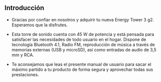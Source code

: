 ## Introducción

* Gracias por confiar en nosotros y adquirir tu nueva Energy Tower 3 g2. Esperamos que la disfrutes.

* Esta torre de sonido cuenta con 45 W de potencia y está pensada para satisfacer las necesidades de todo usuario en el hogar. Dispone de tecnología Bluetooth 4.1, Radio FM, reproducción de música a través de memorias externas (USB y microSD), así como entradas de audio de 3,5 mm y RCA.

* Te aconsejamos que leas el presente manual de usuario para sacar el máximo partido a tu producto de forma segura y aprovechar todas sus prestaciones.
